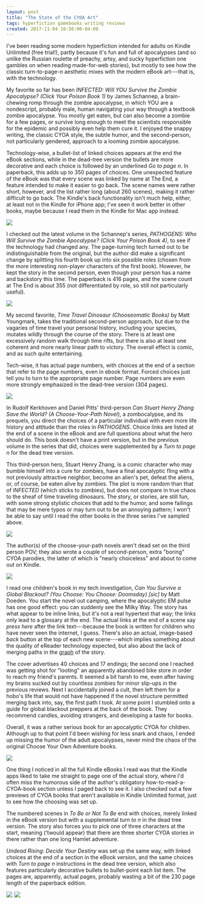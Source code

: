 ```yaml
---
layout: post
title: "The State of the CYOA Art"
tags: hyperfiction gamebooks writing reviews
created: 2017-11-04 18:50:00-04:00
---
```

I've been reading some modern hyperfiction intended for adults on Kindle Unlimited (free trial!), partly because it's fun and full of apocalypses (and so unlike the Russian roulette of preachy, artsy, and sucky hyperfiction one gambles on when reading made-for-web stories), but mostly to see how the classic turn-to-page-*n* aesthetic mixes with the modern eBook art---that is, with the technology.

My favorite so far has been *INFECTED: Will YOU Survive the Zombie Apocalypse? (Click Your Poison Book 1)* by James Schannep, a brain-chewing romp through the zombie apocalypse, in which YOU are a nondescript, probably male, human navigating your way through a textbook zombie apocalypse.  You mostly get eaten, but can also become a zombie for a few pages, or survive long enough to meet the scientists responsible for the epidemic and possibly even help them cure it.  I enjoyed the snappy writing, the classic CYOA style, the subtle humor, and the second-person, not particularly gendered, approach to a looming zombie apocalypse.

Technology-wise, a bullet-list of linked choices appears at the end the eBook sections, while in the dead-tree version the bullets are more decorative and each choice is followed by an underlined *Go to page n*.  In paperback, this adds up to 350 pages of choices.  One unexpected feature of the eBook was that every scene was linked by name at The End, a feature intended to make it easier to go back.  The scene names were rather short, however, and the list rather long (about 260 scenes), making it rather difficult to go back.  The Kindle's back functionality isn't much help, either, at least not in the Kindle for iPhone app; I've seen it work better in other books, maybe because I read them in the Kindle for Mac app instead.

<a href="https://www.amazon.com/gp/product/B009ANKHQK/ref=as_li_ss_il?ie=UTF8&linkCode=li2&tag=mcdema-20&linkId=517d5d20d2c111bdbb66436bb104c6e7" target="_blank"><img border="0" src="//ws-na.amazon-adsystem.com/widgets/q?_encoding=UTF8&ASIN=B009ANKHQK&Format=_SL160_&ID=AsinImage&MarketPlace=US&ServiceVersion=20070822&WS=1&tag=mcdema-20" ></a><img src="https://ir-na.amazon-adsystem.com/e/ir?t=mcdema-20&l=li2&o=1&a=B009ANKHQK" width="1" height="1" border="0" alt="" style="border:none !important; margin:0px !important;" />

I checked out the latest volume in the Schannep's series, *PATHOGENS: Who Will Survive the Zombie Apocalypse? (Click Your Poison Book 4)*, to see if the technology had changed any.  The page-turning tech turned out to be indistinguishable from the original, but the author did make a significant change by splitting his fourth book up into six possible roles (chosen from the more interesting non-player characters of the first book).  However, he kept the story in the second person, even though your person has a name and backstory this time.  The paperback is 416 pages, and the scene count at The End is about 355 (not differentiated by role, so still not particularly useful).

<a href="https://www.amazon.com/gp/product/B01K5B8GS6/ref=as_li_ss_il?ie=UTF8&linkCode=li2&tag=mcdema-20&linkId=6b4b7315bb6ba191a186b7f6dc22ac99" target="_blank"><img border="0" src="//ws-na.amazon-adsystem.com/widgets/q?_encoding=UTF8&ASIN=B01K5B8GS6&Format=_SL160_&ID=AsinImage&MarketPlace=US&ServiceVersion=20070822&WS=1&tag=mcdema-20" ></a><img src="https://ir-na.amazon-adsystem.com/e/ir?t=mcdema-20&l=li2&o=1&a=B01K5B8GS6" width="1" height="1" border="0" alt="" style="border:none !important; margin:0px !important;" />

My second favorite, *Time Travel Dinosaur (Chooseomatic Books)* by Matt Youngmark, takes the traditional second-person approach, but due to the vagaries of time travel your personal history, including your species, mutates wildly through the course of the story.  There is at least one excessively random walk through time rifts, but there is also at least one coherent and more nearly linear path to victory.  The overall effect is comic, and as such quite entertaining.

Tech-wise, it has actual page numbers, with choices at the end of a section that refer to the page numbers, even in ebook format.  Forced choices just tell you to turn to the appropriate page number.  Page numbers are even more strongly emphasized in the dead-tree version (304 pages).

<a href="https://www.amazon.com/Time-Travel-Dinosaur-Chooseomatic-Books-ebook/dp/B00O2GL58O/ref=as_li_ss_il?_encoding=UTF8&psc=1&refRID=F13753XEP3WE9TBXMA0K&linkCode=li2&tag=mcdema-20&linkId=b1ced0e3ac3d9b414a24d708cfc037da" target="_blank"><img border="0" src="//ws-na.amazon-adsystem.com/widgets/q?_encoding=UTF8&ASIN=B00O2GL58O&Format=_SL160_&ID=AsinImage&MarketPlace=US&ServiceVersion=20070822&WS=1&tag=mcdema-20" ></a><img src="https://ir-na.amazon-adsystem.com/e/ir?t=mcdema-20&l=li2&o=1&a=B00O2GL58O" width="1" height="1" border="0" alt="" style="border:none !important; margin:0px !important;" />

In Rudolf Kerkhoven and Daniel Pitts' third-person *Can Stuart Henry Zhang Save the World? (A Choose-Your-Path Novel)*, a zombocalypse, and its prequels, you direct the choices of a particular individual with even more life history and attitude than the roles in *PATHOGENS*.  Choice links are listed at the end of a scene in the eBook and are full questions about what the hero should do.  This book doesn't have a print version, but in the previous volume in the series that did, choices were supplemented by a *Turn to page n* for the dead tree version.

This third-person hero, Stuart Henry Zhang, is a comic character who may bumble himself into a cure for zombies, have a final apocalyptic fling with a not previously attractive neighbor, become an alien's pet, defeat the aliens, or, of course, be eaten alive by zombies.  The plot is more random than that of *INFECTED* (which sticks to zombies), but does not compare in true chaos to the sheaf of time traveling dinosaurs.  The story, or stories, are still fun, with some strong stylistic choices that add to the humor, and some failings that may be mere typos or may turn out to be an annoying pattern; I won't be able to say until I read the other books in the three series I've sampled above.

<a href="https://www.amazon.com/Stuart-Henry-Zhang-World-Choose-Your-Path-ebook/dp/B00JJCP5E6/ref=as_li_ss_il?s=digital-text&ie=UTF8&qid=1508634254&sr=1-4&linkCode=li2&tag=mcdema-20&linkId=c67547e69f49cf77ca7934ac14719770" target="_blank"><img border="0" src="//ws-na.amazon-adsystem.com/widgets/q?_encoding=UTF8&ASIN=B00JJCP5E6&Format=_SL160_&ID=AsinImage&MarketPlace=US&ServiceVersion=20070822&WS=1&tag=mcdema-20" ></a><img src="https://ir-na.amazon-adsystem.com/e/ir?t=mcdema-20&l=li2&o=1&a=B00JJCP5E6" width="1" height="1" border="0" alt="" style="border:none !important; margin:0px !important;" />

The author(s) of the choose-your-path novels aren't dead set on the third person POV; they also wrote a couple of second-person, extra "boring" CYOA parodies, the latter of which is "nearly choiceless" and about to come out on Kindle.

<a href="https://www.amazon.com/Most-Boring-Christmas-Special-Written-ebook/dp/B075HNG2FL/ref=as_li_ss_il?s=books&ie=UTF8&qid=1509822532&sr=1-9&linkCode=li2&tag=mcdema-20&linkId=50bdcba29a9e222e07708d64dbeaa732" target="_blank"><img border="0" src="//ws-na.amazon-adsystem.com/widgets/q?_encoding=UTF8&ASIN=B075HNG2FL&Format=_SL160_&ID=AsinImage&MarketPlace=US&ServiceVersion=20070822&WS=1&tag=mcdema-20" ></a><img src="https://ir-na.amazon-adsystem.com/e/ir?t=mcdema-20&l=li2&o=1&a=B075HNG2FL" width="1" height="1" border="0" alt="" style="border:none !important; margin:0px !important;" />

I read one children's book in my tech investigation, *Can You Survive a Global Blackout? (You Choose: You Choose: Doomsday) [sic]* by Matt Doeden.  You start the novel out camping, where the apocalyptic EM pulse has one good effect:  you can suddenly see the Milky Way.  The story has what appear to be inline links, but it's not a real hypertext that way; the links only lead to a glossary at the end.  The actual links at the end of a scene say *press here* after the link text---because the book is written for children who have never seen the internet, I guess.  There's also an actual, image-based *back* button at the top of each new scene---which implies something about the quality of eReader technology expected, but also about the lack of merging paths in the [graph](/blog/2017/10/27/history-of-choice-mapping/) of the story.

The cover advertises 40 choices and 17 endings; the second one I reached was getting shot for "looting" an apparently abandoned bike store in order to reach my friend's parents.  It seemed a bit harsh to me, even after having my brains sucked out by countless zombies for minor slip-ups in the previous reviews.  Next I accidentally joined a cult, then left them for a hobo's life that would not have happened if the novel structure permitted merging back into, say, the first path I took.  At some point I stumbled onto a guide for global blackout preppers at the back of the book.  They recommend candles, avoiding strangers, and developing a taste for books.

Overall, it was a rather serious book for an apocalyptic CYOA for children.  Although up to that point I'd been wishing for less snark and chaos, I ended up missing the humor of the adult apocalypses, never mind the chaos of the original Choose Your Own Adventure books.

<a href="https://www.amazon.com/Can-Survive-Global-Blackout-Choose/dp/147470705X/ref=as_li_ss_il?_encoding=UTF8&qid=1508945469&sr=1-7&linkCode=li2&tag=mcdema-20&linkId=68272250b5e15aacec4bf82e024fee7a" target="_blank"><img border="0" src="//ws-na.amazon-adsystem.com/widgets/q?_encoding=UTF8&ASIN=147470705X&Format=_SL160_&ID=AsinImage&MarketPlace=US&ServiceVersion=20070822&WS=1&tag=mcdema-20" ></a><img src="https://ir-na.amazon-adsystem.com/e/ir?t=mcdema-20&l=li2&o=1&a=147470705X" width="1" height="1" border="0" alt="" style="border:none !important; margin:0px !important;" />

One thing I noticed in all the full Kindle eBooks I read was that the Kindle apps liked to take me straight to page one of the actual story, where I'd often miss the humorous side of the author's obligatory how-to-read-a-CYOA-book section unless I paged back to see it.  I also checked out a few previews of CYOA books that aren't available in Kindle Unlimited format, just to see how the choosing was set up.

The numbered scenes in *To Be or Not To Be* end with choices, merely linked in the eBook version but with a supplemental *turn to n* in the dead tree version.  The story also forces you to pick one of three characters at the start, meaning ('twould appear) that there are three shorter CYOA stories in there rather than one long Hamlet adventure.

*Undead Rising: Decide Your Destiny* was set up the same way, with linked choices at the end of a section in the eBook version, and the same choices with *Turn to page n* instructions in the dead tree version, which also features particularly decorative bullets to bullet-point each list item.   The pages are, apparently, actual pages, probably wasting a bit of the 230 page length of the paperback edition.

<a href="https://www.amazon.com/Be-Not-Chooseable-Path-Adventure-ebook/dp/B01F2WPQKO/ref=as_li_ss_il?s=books&ie=UTF8&qid=1508541535&sr=1-5&linkCode=li2&tag=mcdema-20&linkId=af81d184d1762f73900f52cd74133e2c" target="_blank"><img border="0" src="//ws-na.amazon-adsystem.com/widgets/q?_encoding=UTF8&ASIN=B01F2WPQKO&Format=_SL160_&ID=AsinImage&MarketPlace=US&ServiceVersion=20070822&WS=1&tag=mcdema-20" ></a><img src="https://ir-na.amazon-adsystem.com/e/ir?t=mcdema-20&l=li2&o=1&a=B01F2WPQKO" width="1" height="1" border="0" alt="" style="border:none !important; margin:0px !important;" /> <a href="https://www.amazon.com/Undead-Rising-Decide-Your-Destiny/dp/0692394613/ref=as_li_ss_il?_encoding=UTF8&amp;qid=&amp;sr=&linkCode=li2&tag=mcdema-20&linkId=19b5646687b0bd2ea900304ae588c76d" target="_blank"><img border="0" src="//ws-na.amazon-adsystem.com/widgets/q?_encoding=UTF8&ASIN=0692394613&Format=_SL160_&ID=AsinImage&MarketPlace=US&ServiceVersion=20070822&WS=1&tag=mcdema-20" ></a><img src="https://ir-na.amazon-adsystem.com/e/ir?t=mcdema-20&l=li2&o=1&a=0692394613" width="1" height="1" border="0" alt="" style="border:none !important; margin:0px !important;" />
